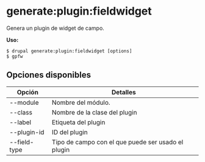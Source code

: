 # generate:plugin:fieldwidget
Genera un plugin de widget de campo.

**Uso:**
```
$ drupal generate:plugin:fieldwidget [options]
$ gpfw  
```

## Opciones disponibles
Opción | Detalles
-------|-------------
--module | Nombre del módulo.
--class | Nombre de la clase del plugin
--label | Etiqueta del plugin
--plugin-id | ID del plugin
--field-type | Tipo de campo con el que puede ser usado el plugin
